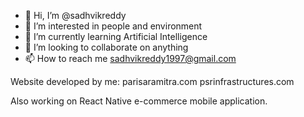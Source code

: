 - 👋 Hi, I’m @sadhvikreddy
- 👀 I’m interested in people and environment
- 🌱 I’m currently learning Artificial Intelligence
- 💞️ I’m looking to collaborate on anything
- 📫 How to reach me sadhvikreddy1997@gmail.com

Website developed by me: 
  parisaramitra.com
  psrinfrastructures.com
 
Also working on React Native e-commerce mobile application.

<!---
sadhvikreddy/sadhvikreddy is a ✨ special ✨ repository because its `README.md` (this file) appears on your GitHub profile.
You can click the Preview link to take a look at your changes.
--->
